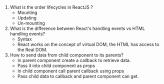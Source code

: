 1. What is the order lifecycles in ReactJS ?
   - Mounting
   - Updating
   - Un-mounting
2. What is the difference between React's handling events vs HTML handling events?
   - Syntax
   - React works on the concept of virtual DOM, the HTML has access to the Real DOM.
3. How to send data from child component to its parents?
   - In parent component create a callback to retrieve data.
   - Pass it into child component as props
   - In child component call parent callback using props
   - Pass child data to callback and parent component can get.
